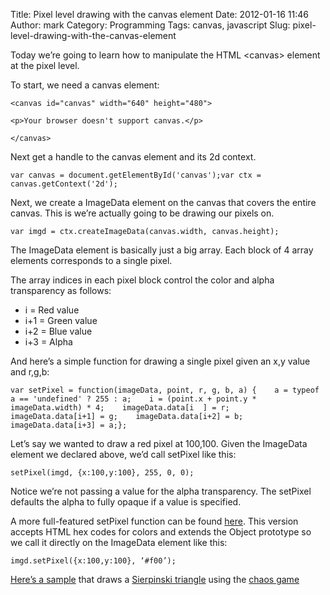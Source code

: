 Title: Pixel level drawing with the canvas element
Date: 2012-01-16 11:46
Author: mark
Category: Programming
Tags: canvas, javascript
Slug: pixel-level-drawing-with-the-canvas-element

Today we’re going to learn how to manipulate the HTML <canvas\> element
at the pixel level.

To start, we need a canvas element:

    <canvas id="canvas" width="640" height="480">

    <p>Your browser doesn't support canvas.</p>

    </canvas>

Next get a handle to the canvas element and its 2d context.

    var canvas = document.getElementById('canvas');var ctx = canvas.getContext('2d');

Next, we create a ImageData element on the canvas that covers the entire
canvas. This is we’re actually going to be drawing our pixels on.

    var imgd = ctx.createImageData(canvas.width, canvas.height);

The ImageData element is basically just a big array. Each block of 4
array elements corresponds to a single pixel.

The array indices in each pixel block control the color and alpha
transparency as follows:

-   i = Red value
-   i+1 = Green value
-   i+2 = Blue value
-   i+3 = Alpha

And here&rsquo;s a simple function for drawing a single pixel given an x,y
value and r,g,b:

    var setPixel = function(imageData, point, r, g, b, a) {    a = typeof a == 'undefined' ? 255 : a;    i = (point.x + point.y * imageData.width) * 4;    imageData.data[i  ] = r;    imageData.data[i+1] = g;    imageData.data[i+2] = b;    imageData.data[i+3] = a;};

Let&rsquo;s say we wanted to draw a red pixel at 100,100. Given the ImageData
element we declared above, we’d call setPixel like this:

    setPixel(imgd, {x:100,y:100}, 255, 0, 0);

Notice we&rsquo;re not passing a value for the alpha transparency. The
setPixel defaults the alpha to fully opaque if a value is specified.

A more full-featured setPixel function can be found [here](https://gist.github.com/markbiek/1621650). This
version accepts HTML hex codes for colors and extends the Object
prototype so we call it directly on the ImageData element like this:

    imgd.setPixel({x:100,y:100}, ‘#f00’);

[Here&rsquo;s a sample](https://gist.github.com/markbiek/1149516) that draws a [Sierpinski triangle](http://en.wikipedia.org/wiki/Sierpinski_triangle) using the
[chaos game](http://en.wikipedia.org/wiki/Chaos_game)

  [image]: http://i.imgur.com/77DH6.jpg "ImageData element"
